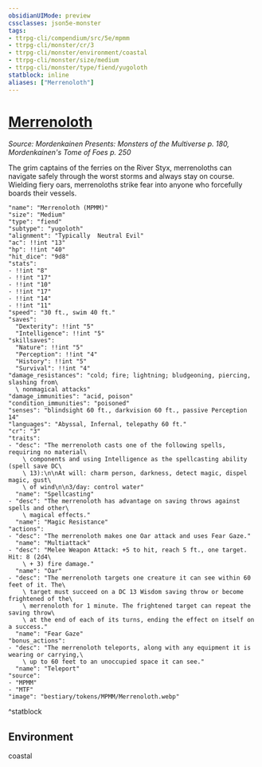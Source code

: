 ```yaml
---
obsidianUIMode: preview
cssclasses: json5e-monster
tags:
- ttrpg-cli/compendium/src/5e/mpmm
- ttrpg-cli/monster/cr/3
- ttrpg-cli/monster/environment/coastal
- ttrpg-cli/monster/size/medium
- ttrpg-cli/monster/type/fiend/yugoloth
statblock: inline
aliases: ["Merrenoloth"]
---
```

# [Merrenoloth](3-Compendium\CLI\bestiary\fiend/merrenoloth-mpmm.md)
*Source: Mordenkainen Presents: Monsters of the Multiverse p. 180, Mordenkainen's Tome of Foes p. 250*  

The grim captains of the ferries on the River Styx, merrenoloths can navigate safely through the worst storms and always stay on course. Wielding fiery oars, merrenoloths strike fear into anyone who forcefully boards their vessels.

```statblock
"name": "Merrenoloth (MPMM)"
"size": "Medium"
"type": "fiend"
"subtype": "yugoloth"
"alignment": "Typically  Neutral Evil"
"ac": !!int "13"
"hp": !!int "40"
"hit_dice": "9d8"
"stats":
- !!int "8"
- !!int "17"
- !!int "10"
- !!int "17"
- !!int "14"
- !!int "11"
"speed": "30 ft., swim 40 ft."
"saves":
  "Dexterity": !!int "5"
  "Intelligence": !!int "5"
"skillsaves":
  "Nature": !!int "5"
  "Perception": !!int "4"
  "History": !!int "5"
  "Survival": !!int "4"
"damage_resistances": "cold; fire; lightning; bludgeoning, piercing, slashing from\
  \ nonmagical attacks"
"damage_immunities": "acid, poison"
"condition_immunities": "poisoned"
"senses": "blindsight 60 ft., darkvision 60 ft., passive Perception 14"
"languages": "Abyssal, Infernal, telepathy 60 ft."
"cr": "3"
"traits":
- "desc": "The merrenoloth casts one of the following spells, requiring no material\
    \ components and using Intelligence as the spellcasting ability (spell save DC\
    \ 13):\n\nAt will: charm person, darkness, detect magic, dispel magic, gust\
    \ of wind\n\n3/day: control water"
  "name": "Spellcasting"
- "desc": "The merrenoloth has advantage on saving throws against spells and other\
    \ magical effects."
  "name": "Magic Resistance"
"actions":
- "desc": "The merrenoloth makes one Oar attack and uses Fear Gaze."
  "name": "Multiattack"
- "desc": "Melee Weapon Attack: +5 to hit, reach 5 ft., one target. Hit: 8 (2d4\
    \ + 3) fire damage."
  "name": "Oar"
- "desc": "The merrenoloth targets one creature it can see within 60 feet of it. The\
    \ target must succeed on a DC 13 Wisdom saving throw or become frightened of the\
    \ merrenoloth for 1 minute. The frightened target can repeat the saving throw\
    \ at the end of each of its turns, ending the effect on itself on a success."
  "name": "Fear Gaze"
"bonus_actions":
- "desc": "The merrenoloth teleports, along with any equipment it is wearing or carrying,\
    \ up to 60 feet to an unoccupied space it can see."
  "name": "Teleport"
"source":
- "MPMM"
- "MTF"
"image": "bestiary/tokens/MPMM/Merrenoloth.webp"
```
^statblock

## Environment

coastal